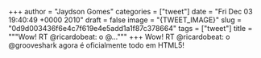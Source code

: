 
+++
author = "Jaydson Gomes"
categories = ["tweet"]
date = "Fri Dec 03 19:40:49 +0000 2010"
draft = false
image = "{TWEET_IMAGE}"
slug = "0d9d003436f6e4c7f619e4e5add1a1f87c378664"
tags = ["tweet"]
title = """Wow! RT @ricardobeat: o @..."""
+++
Wow! RT @ricardobeat: o @grooveshark agora é oficialmente todo em HTML5!

